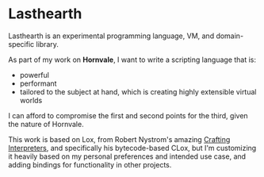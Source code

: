 # Lasthearth

Lasthearth is an experimental programming language, VM, and domain-specific library.

As part of my work on **Hornvale**, I want to write a scripting language that is:

- powerful
- performant
- tailored to the subject at hand, which is creating highly extensible virtual worlds

I can afford to compromise the first and second points for the third, given the nature of Hornvale.

This work is based on Lox, from Robert Nystrom's amazing [Crafting Interpreters](https://craftinginterpreters.com), and specifically his bytecode-based CLox, but I'm customizing it heavily based on my personal preferences and intended use case, and adding bindings for functionality in other projects.
